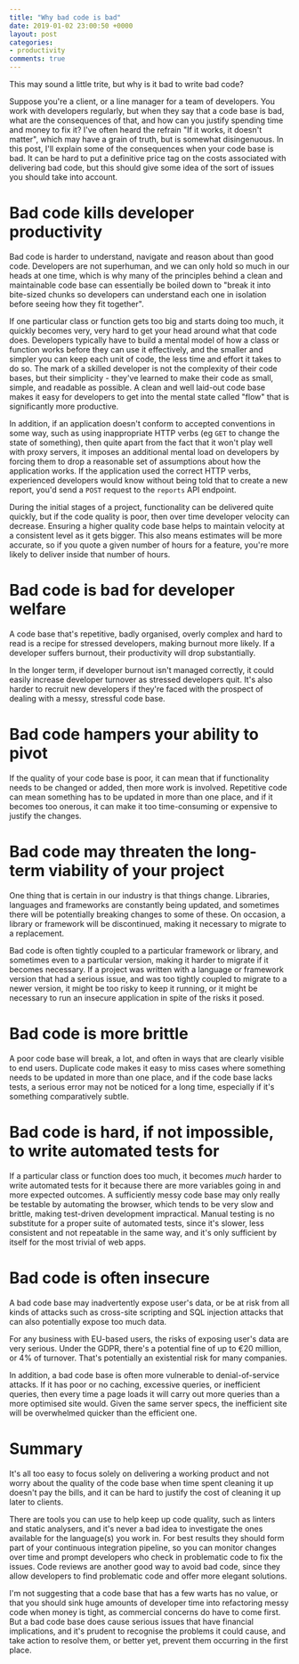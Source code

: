 ```yaml
---
title: "Why bad code is bad"
date: 2019-01-02 23:00:50 +0000
layout: post
categories:
- productivity
comments: true
---
```


This may sound a little trite, but why is it bad to write bad code?

Suppose you're a client, or a line manager for a team of developers. You work with developers regularly, but when they say that a code base is bad, what are the consequences of that, and how can you justify spending time and money to fix it? I've often heard the refrain "If it works, it doesn't matter", which may have a grain of truth, but is somewhat disingenuous. In this post, I'll explain some of the consequences when your code base is bad. It can be hard to put a definitive price tag on the costs associated with delivering bad code, but this should give some idea of the sort of issues you should take into account.

Bad code kills developer productivity
=====================================

Bad code is harder to understand, navigate and reason about than good code. Developers are not superhuman, and we can only hold so much in our heads at one time, which is why many of the principles behind a clean and maintainable code base can essentially be boiled down to "break it into bite-sized chunks so developers can understand each one in isolation before seeing how they fit together".

If one particular class or function gets too big and starts doing too much, it quickly becomes very, very hard to get your head around what that code does. Developers typically have to build a mental model of how a class or function works before they can use it effectively, and the smaller and simpler you can keep each unit of code, the less time and effort it takes to do so. The mark of a skilled developer is not the complexity of their code bases, but their simplicity - they've learned to make their code as small, simple, and readable as possible. A clean and well laid-out code base makes it easy for developers to get into the mental state called "flow" that is significantly more productive.

In addition, if an application doesn't conform to accepted conventions in some way, such as using inappropriate HTTP verbs (eg `GET` to change the state of something), then quite apart from the fact that it won't play well with proxy servers, it imposes an additional mental load on developers by forcing them to drop a reasonable set of assumptions about how the application works. If the application used the correct HTTP verbs, experienced developers would know without being told that to create a new report, you'd send a `POST` request to the `reports` API endpoint.

During the initial stages of a project, functionality can be delivered quite quickly, but if the code quality is poor, then over time developer velocity can decrease. Ensuring a higher quality code base helps to maintain velocity at a consistent level as it gets bigger. This also means estimates will be more accurate, so if you quote a given number of hours for a feature, you're more likely to deliver inside that number of hours.

Bad code is bad for developer welfare
=====================================

A code base that's repetitive, badly organised, overly complex and hard to read is a recipe for stressed developers, making burnout more likely. If a developer suffers burnout, their productivity will drop substantially.

In the longer term, if developer burnout isn't managed correctly, it could easily increase developer turnover as stressed developers quit. It's also harder to recruit new developers if they're faced with the prospect of dealing with a messy, stressful code base.

Bad code hampers your ability to pivot
======================================

If the quality of your code base is poor, it can mean that if functionality needs to be changed or added, then more work is involved. Repetitive code can mean something has to be updated in more than one place, and if it becomes too onerous, it can make it too time-consuming or expensive to justify the changes.

Bad code may threaten the long-term viability of your project
=============================================================

One thing that is certain in our industry is that things change. Libraries, languages and frameworks are constantly being updated, and sometimes there will be potentially breaking changes to some of these. On occasion, a library or framework will be discontinued, making it necessary to migrate to a replacement.

Bad code is often tightly coupled to a particular framework or library, and sometimes even to a particular version, making it harder to migrate if it becomes necessary. If a project was written with a language or framework version that had a serious issue, and was too tightly coupled to migrate to a newer version, it might be too risky to keep it running, or it might be necessary to run an insecure application in spite of the risks it posed.

Bad code is more brittle
========================

A poor code base will break, a lot, and often in ways that are clearly visible to end users. Duplicate code makes it easy to miss cases where something needs to be updated in more than one place, and if the code base lacks tests, a serious error may not be noticed for a long time, especially if it's something comparatively subtle.

Bad code is hard, if not impossible, to write automated tests for
=================================================================

If a particular class or function does too much, it becomes *much* harder to write automated tests for it because there are more variables going in and more expected outcomes. A sufficiently messy code base may only really be testable by automating the browser, which tends to be very slow and brittle, making test-driven development impractical. Manual testing is no substitute for a proper suite of automated tests, since it's slower, less consistent and not repeatable in the same way, and it's only sufficient by itself for the most trivial of web apps.

Bad code is often insecure
==========================

A bad code base may inadvertently expose user's data, or be at risk from all kinds of attacks such as cross-site scripting and SQL injection attacks that can also potentially expose too much data.

For any business with EU-based users, the risks of exposing user's data are very serious. Under the GDPR, there's a potential fine of up to &euro;20 million, or 4% of turnover. That's potentially an existential risk for many companies.

In addition, a bad code base is often more vulnerable to denial-of-service attacks. If it has poor or no caching, excessive queries, or inefficient queries, then every time a page loads it will carry out more queries than a more optimised site would. Given the same server specs, the inefficient site will be overwhelmed quicker than the efficient one.

Summary
=======

It's all too easy to focus solely on delivering a working product and not worry about the quality of the code base when time spent cleaning it up doesn't pay the bills, and it can be hard to justify the cost of cleaning it up later to clients.

There are tools you can use to help keep up code quality, such as linters and static analysers, and it's never a bad idea to investigate the ones available for the language(s) you work in. For best results they should form part of your continuous integration pipeline, so you can monitor changes over time and prompt developers who check in problematic code to fix the issues. Code reviews are another good way to avoid bad code, since they allow developers to find problematic code and offer more elegant solutions.

I'm not suggesting that a code base that has a few warts has no value, or that you should sink huge amounts of developer time into refactoring messy code when money is tight, as commercial concerns do have to come first. But a bad code base does cause serious issues that have financial implications, and it's prudent to recognise the problems it could cause, and take action to resolve them, or better yet, prevent them occurring in the first place.
